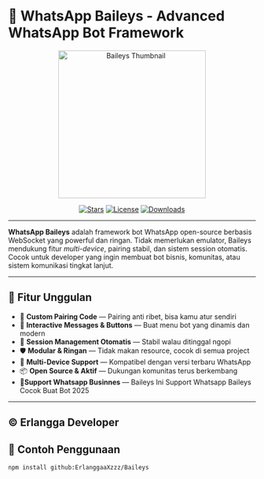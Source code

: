 # 🚀 WhatsApp Baileys - Advanced WhatsApp Bot Framework

<p align="center">
  <img src="https://files.catbox.moe/fi0co3.jpeg" alt="Baileys Thumbnail" width="300" />
</p>

<p align="center">
  <a href="https://github.com/WhiskeySockets/Baileys"><img src="https://img.shields.io/github/stars/WhiskeySockets/Baileys?style=for-the-badge" alt="Stars"></a>
  <a href="https://github.com/WhiskeySockets/Baileys/blob/master/LICENSE.md"><img src="https://img.shields.io/github/license/WhiskeySockets/Baileys?style=for-the-badge" alt="License"></a>
  <a href="https://www.npmjs.com/package/@whiskeysockets/baileys"><img src="https://img.shields.io/npm/dt/@whiskeysockets/baileys?style=for-the-badge" alt="Downloads"></a>
</p>

---

**WhatsApp Baileys** adalah framework bot WhatsApp open-source berbasis WebSocket yang powerful dan ringan. Tidak memerlukan emulator, Baileys mendukung fitur *multi-device*, pairing stabil, dan sistem session otomatis. Cocok untuk developer yang ingin membuat bot bisnis, komunitas, atau sistem komunikasi tingkat lanjut.

---

## 🚨 Fitur Unggulan

- 🔐 **Custom Pairing Code** — Pairing anti ribet, bisa kamu atur sendiri
- 💬 **Interactive Messages & Buttons** — Buat menu bot yang dinamis dan modern
- 🔄 **Session Management Otomatis** — Stabil walau ditinggal ngopi
- 🛡️ **Modular & Ringan** — Tidak makan resource, cocok di semua project
- 📱 **Multi-Device Support** — Kompatibel dengan versi terbaru WhatsApp
- 📦 **Open Source & Aktif** — Dukungan komunitas terus berkembang
- 💯**Support Whatsapp Businnes** — Baileys Ini Support Whatsapp Baileys Cocok Buat Bot 2025 

---
## © Erlangga Developer

## 🧰 Contoh Penggunaan

```bash
npm install github:ErlanggaaXzzz/Baileys


